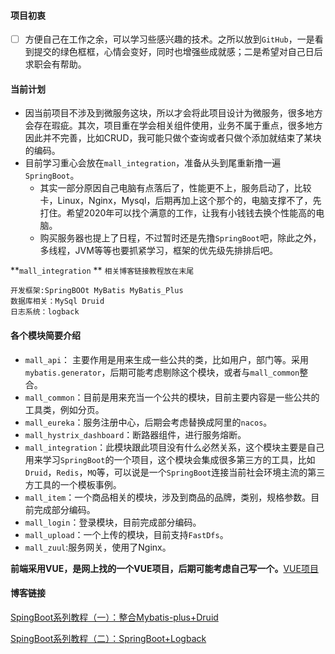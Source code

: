 ####  项目初衷

- [ ] 方便自己在工作之余，可以学习些感兴趣的技术。之所以放到`GitHub`，一是看到提交的绿色框框，心情会变好，同时也增强些成就感；二是希望对自己日后求职会有帮助。

#### 当前计划

- 因当前项目不涉及到微服务这块，所以才会将此项目设计为微服务，很多地方会存在瑕疵。其次，项目重在学会相关组件使用，业务不属于重点，很多地方因此并不完善，比如CRUD，我可能只做个查询或者只做个添加就结束了某块的编码。
- 目前学习重心会放在`mall_integration`，准备从头到尾重新撸一遍`SpringBoot`。
  - 其实一部分原因自己电脑有点落后了，性能更不上，服务启动了，比较卡，Linux，Nginx，Mysql，后期再加上这个那个的，电脑支撑不了，先打住。希望2020年可以找个满意的工作，让我有小钱钱去换个性能高的电脑。
  - 购买服务器也提上了日程，不过暂时还是先撸`SpringBoot`吧，除此之外，多线程，JVM等等也要抓紧学习，框架的优先级先排排后吧。

**`mall_integration`  ** `相关博客链接教程放在末尾`

```
开发框架:SpringBOOt MyBatis MyBatis_Plus
数据库相关：MySql Druid 
日志系统：logback
```



#### 各个模块简要介绍

- `mall_api`： 主要作用是用来生成一些公共的类，比如用户，部门等。采用`mybatis.generator`，后期可能考虑剔除这个模块，或者与`mall_common`整合。
- `mall_common`：目前是用来充当一个公共的模块，目前主要内容是一些公共的工具类，例如分页。
- `mall_eureka`：服务注册中心，后期会考虑替换成阿里的`nacos`。
- `mall_hystrix_dashboard`：断路器组件，进行服务熔断。
- `mall_integration`：此模块跟此项目没有什么必然关系，这个模块主要是自己用来学习`SpringBoot`的一个项目，这个模块会集成很多第三方的工具，比如`Druid`，`Redis`，`MQ`等，可以说是一个`SpringBoot`连接当前社会环境主流的第三方工具的一个模板事例。
- `mall_item`：一个商品相关的模块，涉及到商品的品牌，类别，规格参数。目前完成部分编码。
- `mall_login`：登录模块，目前完成部分编码。
- `mall_upload`：一个上传的模块，目前支持`FastDfs`。
- `mall_zuul`:服务网关，使用了Nginx。

 **前端采用VUE，是网上找的一个VUE项目，后期可能考虑自己写一个。**[VUE项目](https://github.com/gaoxupeng/leyou)

#### 博客链接

[SpingBoot系列教程（一）：整合Mybatis-plus+Druid](https://blog.csdn.net/qq_41142325/article/details/104402129)

[SpingBoot系列教程（二）：SpringBoot+Logback](https://blog.csdn.net/qq_41142325/article/details/104436697)
